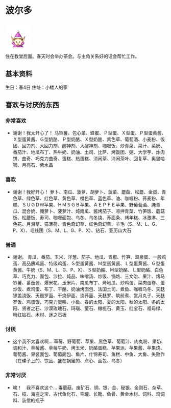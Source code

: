 # 波尔多

![波尔多.png](波尔多.png)

住在教堂后面。春天时会举办茶会。与主角关系好的话会帮忙工作。

## 基本资料

生日：春4日
住址：小矮人的家

## 喜欢与讨厌的东西

### 非常喜欢

- 谢谢！我太开心了！
马铃薯、包心菜、蜂蜜、Ｐ型蛋、Ｘ型蛋、Ｐ型蛋黄酱、Ｘ型蛋黄酱、Ｇ型奶酪、Ｐ型奶酪、Ｘ型奶酪、紫色草、葡萄酒、小麦粉、饭团、回力剂、大回力剂、醒神剂、大醒神剂、咖喱饭、炒青菜、菜汁、菜奶、番茄汁、地瓜布丁、热牛奶、奶油、土司、比萨、烤饭团、粥、大学芋、炸肉饼、曲奇、巧克力曲奇、蛋糕、热蛋糕、消闲茶、消闲茶叶、回复草、奥里哈钢、月亮石、紫水晶

### 喜欢

- 谢谢！我好开心！
萝卜、南瓜、菠萝、胡萝卜、菠菜、蘑菇、松蘑、金蛋、青色草、绿色草、红色草、黄色草、橙色草、蓝色草、油、咖喱粉、荞麦粉、年糕、ＳＵＧＤＷ苹果、ＨＭＳＧＢ苹果、ＡＥＰＦＥ苹果、野葡萄酒、腌青瓜、混合奶、腌萝卜、菠萝汁、炖南瓜、酱烤茄子、凉拌青菜、竹笋饭、蘑菇饭、松蘑饭、寿司、咖喱面包、乌冬、乌冬烧、荞面条、烤年糕、冰激淋、三色花、月泪草、猫薄荷、青色奇幻草、红色奇幻草、羊毛（S、M、L、G、P、X）、毛线团（S、M、L、G、P、X）、钻石、亚历山大石

### 普通

- 谢谢。
青瓜、番茄、玉米、洋葱、茄子、地瓜、青椒、竹笋、温泉蛋、一般鸡蛋、高品质鸡蛋、特级鸡蛋、Ｓ型蛋黄酱、Ｍ型蛋黄酱、Ｌ型蛋黄酱、Ｇ型蛋黄酱、牛奶（S、M、L、G、P、X）、Ｓ型奶酪、Ｍ型奶酪、Ｌ型奶酪、白色草、巧克力、面包、沙拉、炖品、味噌汤、炒饭、锅烙、三文治、果汁、烤马铃薯、番茄酱、爆米花、玉米片、南瓜布丁、烤地瓜、炒鸡蛋、菜肉蛋卷、蛋炒饭、煮鸡蛋、布丁、干酪、奶油烤面包、法国土司、煮鱼、咖喱乌冬、天麸锣盖浇饭、天麸罗面、干烧伊面、烫荞面、天麸罗、筑前煮、赏月丸子、天麸罗饭、鸡蛋饭、巧克力蛋糕、小鱼、春的太阳、夏的太阳、秋的太阳、冬的太阳、贤者之石、沙漠玫瑰石、玛瑙、萤石、橄榄石、黄玉、红宝石、祖母绿、粉红钻石、木材、迷之石板

### 讨厌

- 这个我不太喜欢啊…
草莓、野葡萄、苹果、黑色草、葡萄汁、肉丸粉、果奶、调和汁、草莓酱、草莓牛奶、烤玉米、奶酪蛋糕、苹果派、苹果酱、苹果烧、葡萄酱、果酱面包、葡萄面包、鱼片、什锦寿司、鱼糕、中鱼、大鱼、失败作（在碟子上的、饮品、盛在锅里的、点心、面包、乌冬）

### 非常讨厌

- 唉！　我不喜欢这个…
毒蘑菇、废矿石、铜、银、金、秘银、金刚石、杂草、石、枝、海盗之宝、古代鱼化石、空罐、长靴、鱼骨、黄金木材、饲料、鸡饲料、装信的瓶子
